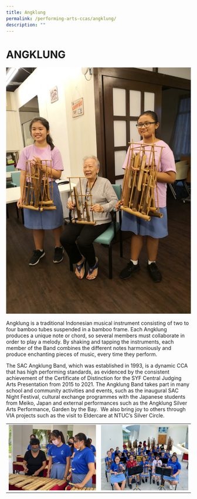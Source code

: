 ```yaml
---
title: Angklung
permalink: /performing-arts-ccas/angklung/
description: ""
---
```

# ANGKLUNG

![](/images/Canossian%20Life/Performing%20Arts%20Niche/Performing%20arts%20cca/ANGKLUNG/AB7-Angklung-CIP-at-NTUC-Eldercare-2018.jpg)

Angklung is a traditional Indonesian musical instrument consisting of two to four bamboo tubes suspended in a bamboo frame. Each Angklung produces a unique note or chord, so several members must collaborate in order to play a melody. By shaking and tapping the instruments, each member of the Band combines the different notes harmoniously and produce enchanting pieces of music, every time they perform. 

The SAC Angklung Band, which was established in 1993, is a dynamic CCA that has high performing standards, as evidenced by the consistent achievement of the Certificate of Distinction for the SYF Central Judging Arts Presentation from 2015 to 2021. The Angklung Band takes part in many school and community activities and events, such as the inaugural SAC Night Festival, cultural exchange programmes with the Japanese students from Meiko, Japan and external performances such as the Angklung Silver Arts Performance, Garden by the Bay.  We also bring joy to others through VIA projects such as the visit to Eldercare at NTUC’s Silver Circle.

|   |   |
|---|---|
|![](/images/Canossian%20Life/Performing%20Arts%20Niche/Performing%20arts%20cca/ANGKLUNG/AB-11.jpg)   | ![](/images/Canossian%20Life/Performing%20Arts%20Niche/Performing%20arts%20cca/ANGKLUNG/Angklung_1-1.jpg)  |